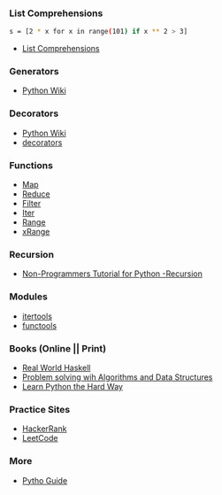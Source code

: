 ### List Comprehensions 
```sh
s = [2 * x for x in range(101) if x ** 2 > 3]
```
- [List Comprehensions](https://en.wikipedia.org/wiki/List_comprehension#Python)


### Generators 

- [Python Wiki](https://en.wikipedia.org/wiki/Python_syntax_and_semantics#Generators)

### Decorators 

- [Python Wiki](https://en.wikipedia.org/wiki/Python_syntax_and_semantics#Decorators)
- [decorators](https://wiki.python.org/moin/PythonDecorators)

### Functions 
- [Map](https://docs.python.org/2/library/functions.html#map)
- [Reduce](https://docs.python.org/2/library/functions.html#reduce)
- [Filter](https://docs.python.org/2/library/functions.html#filter)
- [Iter](https://docs.python.org/2/library/functions.html#iter)
- [Range](https://docs.python.org/2/library/functions.html#range)
- [xRange](https://docs.python.org/2/library/functions.html#xrange)

### Recursion
- [Non-Programmers Tutorial for Python -Recursion](https://en.wikibooks.org/wiki/Non-Programmer%27s_Tutorial_for_Python_3/Recursion)

### Modules
- [itertools](https://docs.python.org/2/library/itertools.html)
- [functools](https://docs.python.org/2/library/functools.html)

### Books (Online || Print)
- [Real World Haskell](http://book.realworldhaskell.org/read/)
- [Problem solving wih Algorithms and Data Structures](http://interactivepython.org/runestone/static/pythonds/index.html)
- [Learn Python the Hard Way](http://learnpythonthehardway.org/book/) 


### Practice Sites
- [HackerRank](https://www.hackerrank.com)
- [LeetCode](https://leetcode.com)

### More
- [Pytho Guide](http://docs.python-guide.org/en/latest/intro/learning/)


